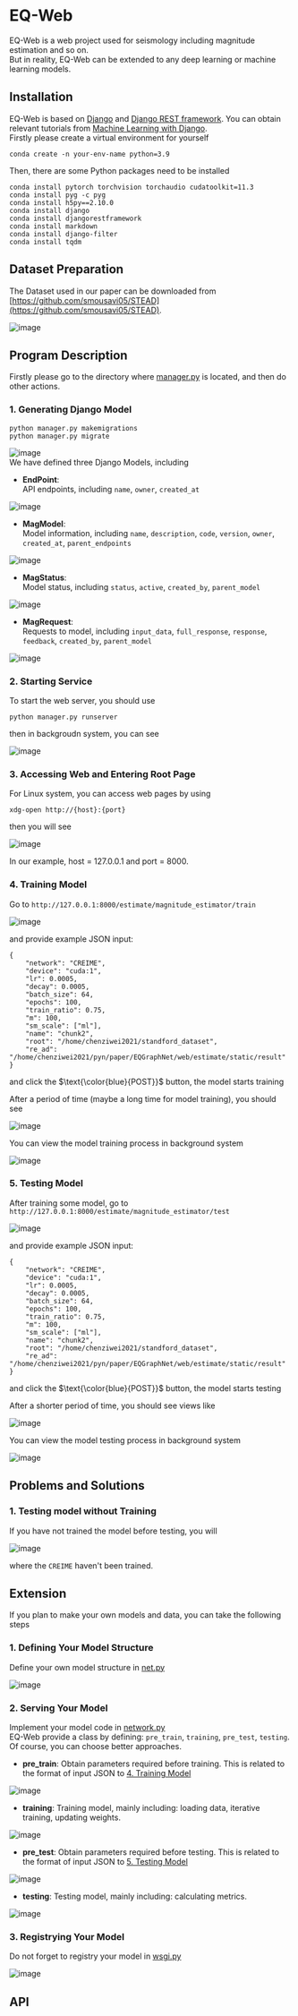 # EQ-Web
EQ-Web is a web project used for seismology including magnitude estimation and so on. <br>
But in reality, EQ-Web can be extended to any deep learning or machine learning models. <br>


## Installation
EQ-Web is based on [Django](https://docs.djangoproject.com) and [Django REST framework](https://www.django-rest-framework.org/). You can obtain relevant tutorials from [Machine Learning with Django](https://www.deploymachinelearning.com/).<br>
Firstly please create a virtual environment for yourself<br>
```
conda create -n your-env-name python=3.9
```
Then, there are some Python packages need to be installed<br>
```
conda install pytorch torchvision torchaudio cudatoolkit=11.3
conda install pyg -c pyg
conda install h5py==2.10.0
conda install django
conda install djangorestframework
conda install markdown
conda install django-filter
conda install tqdm
```


## Dataset Preparation
The Dataset used in our paper can be downloaded from [https://github.com/smousavi05/STEAD](https://github.com/smousavi05/STEAD).

![image](https://github.com/czw1296924847/EQ-Web/blob/main/image/dataset_structure.png)<br>

## Program Description
Firstly please go to the directory where [manager.py](https://github.com/czw1296924847/EQ-Web/blob/main/manage.py) is located, and then do other actions.

### 1. Generating Django Model
```
python manager.py makemigrations
python manager.py migrate
```
![image](https://github.com/czw1296924847/EQ-Web/blob/main/image/generate_model.png)<br>
We have defined three Django Models, including<br>
- **EndPoint**:<br>
API endpoints,       including `name`, `owner`, `created_at` <br>

![image](https://github.com/czw1296924847/EQ-Web/blob/main/image/EndPoint.png)<br>


- **MagModel**:<br>
Model information,   including `name`, `description`, `code`, `version`, `owner`, `created_at`, `parent_endpoints` <br>

![image](https://github.com/czw1296924847/EQ-Web/blob/main/image/MagModel.png)<br>


- **MagStatus**:<br>
Model status,       including `status`, `active`, `created_by`, `parent_model` <br>

![image](https://github.com/czw1296924847/EQ-Web/blob/main/image/MagStatus.png)<br>


- **MagRequest**:<br>
Requests to model,   including `input_data`, `full_response`, `response`, `feedback`, `created_by`, `parent_model`

![image](https://github.com/czw1296924847/EQ-Web/blob/main/image/MagRequest.png)<br>



### 2. Starting Service
To start the web server, you should use
```
python manager.py runserver
```
then in backgroudn system, you can see <br>

![image](https://github.com/czw1296924847/EQ-Web/blob/main/image/run_server.png)<br>

### 3. Accessing Web and Entering Root Page
For Linux system, you can access web pages by using <br>
```
xdg-open http://{host}:{port}
```
then you will see <br>

![image](https://github.com/czw1296924847/EQ-Web/blob/main/image/root_page.png)<br>

In our example, host = 127.0.0.1 and port = 8000.


### 4. Training Model
<a name="section-train"></a>  Go to `http://127.0.0.1:8000/estimate/magnitude_estimator/train` <br>

![image](https://github.com/czw1296924847/EQ-Web/blob/main/image/train_before.png)<br>

and provide example JSON input:
```
{
    "network": "CREIME",
    "device": "cuda:1",
    "lr": 0.0005,
    "decay": 0.0005,
    "batch_size": 64,
    "epochs": 100,
    "train_ratio": 0.75,
    "m": 100,
    "sm_scale": ["ml"],
    "name": "chunk2",
    "root": "/home/chenziwei2021/standford_dataset",
    "re_ad": "/home/chenziwei2021/pyn/paper/EQGraphNet/web/estimate/static/result"
}
```
and click the $\text{\color{blue}{POST}}$ button, the model starts training <br>

After a period of time (maybe a long time for model training), you should see <br>

![image](https://github.com/czw1296924847/EQ-Web/blob/main/image/train_after.png)<br>

You can view the model training process in background system <br>

![image](https://github.com/czw1296924847/EQ-Web/blob/main/image/train_process.png)

### 5. Testing Model
<a name="section-test"></a> After training some model, go to `http://127.0.0.1:8000/estimate/magnitude_estimator/test` <br>

![image](https://github.com/czw1296924847/EQ-Web/blob/main/image/test_before.png)<br>

and provide example JSON input:
```
{
    "network": "CREIME",
    "device": "cuda:1",
    "lr": 0.0005,
    "decay": 0.0005,
    "batch_size": 64,
    "epochs": 100,
    "train_ratio": 0.75,
    "m": 100,
    "sm_scale": ["ml"],
    "name": "chunk2",
    "root": "/home/chenziwei2021/standford_dataset",
    "re_ad": "/home/chenziwei2021/pyn/paper/EQGraphNet/web/estimate/static/result"
}
```
and click the $\text{\color{blue}{POST}}$ button, the model starts testing <br>

After a shorter period of time, you should see views like <br>

![image](https://github.com/czw1296924847/EQ-Web/blob/main/image/test_after.png)<br>

You can view the model testing process in background system <br>

![image](https://github.com/czw1296924847/EQ-Web/blob/main/image/test_process.png)<br>


## Problems and Solutions

### 1. Testing model without Training
If you have not trained the model before testing, you will <br>

![image](https://github.com/czw1296924847/EQ-Web/blob/main/image/not_train.png)<br>

where the `CREIME` haven't been trained.


## Extension
If you plan to make your own models and data, you can take the following steps <br>

### 1. Defining Your Model Structure
Define your own model structure in [net.py](https://github.com/czw1296924847/EQ-Web/blob/main/func/net.py) <br>

![image](https://github.com/czw1296924847/EQ-Web/blob/main/image/net.png)<br>

### 2. Serving Your Model
Implement your model code in [network.py](https://github.com/czw1296924847/EQ-Web/blob/main/estimate/network.py) <br>
EQ-Web provide a class by defining: `pre_train`, `training`, `pre_test`, `testing`. Of course, you can choose better approaches. <br>

- **pre_train**: Obtain parameters required before training. This is related to the format of input JSON to [4. Training Model](#section-train) <br>

![image](https://github.com/czw1296924847/EQ-Web/blob/main/image/pre_train.png)<br>


- **training**: Training model, mainly including: loading data, iterative training, updating weights. <br>

![image](https://github.com/czw1296924847/EQ-Web/blob/main/image/training.png)<br>


- **pre_test**: Obtain parameters required before testing. This is related to the format of input JSON to [5. Testing Model](#section-test) <br>

![image](https://github.com/czw1296924847/EQ-Web/blob/main/image/pre_test.png)<br>


- **testing**: Testing model, mainly including: calculating metrics.<br>

![image](https://github.com/czw1296924847/EQ-Web/blob/main/image/testing.png)<br>


### 3. Registrying Your Model
Do not forget to registry your model in [wsgi.py](https://github.com/czw1296924847/EQ-Web/blob/main/web/wsgi.py) <br>

![image](https://github.com/czw1296924847/EQ-Web/blob/main/image/wsgi.png)<br>


## API

